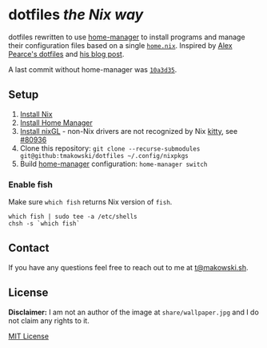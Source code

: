 # dotfiles _the Nix way_

dotfiles rewritten to use [home-manager] to install programs and manage their configuration files
based on a single [`home.nix`](home.nix). Inspired by [Alex Pearce's dotfiles] and [his blog post].

A last commit without home-manager was [`10a3d35`].


## Setup
1. [Install Nix]
1. [Install Home Manager]
1. [Install nixGL] - non-Nix drivers are not recognized by Nix [kitty], see [#80936]
1. Clone this repository: `git clone --recurse-submodules git@github:tmakowski/dotfiles ~/.config/nixpkgs`
1. Build [home-manager] configuration: `home-manager switch`

### Enable fish
Make sure `which fish` returns Nix version of `fish`.
```
which fish | sudo tee -a /etc/shells
chsh -s `which fish`
```


## Contact
If you have any questions feel free to reach out to me at t@makowski.sh.


## License
**Disclaimer:** I am not an author of the image at `share/wallpaper.jpg` and I do not claim any rights to it.

[MIT License](LICENSE.md)


<!-- Links -->
[home-manager]: https://github.com/nix-community/home-manager
[Alex Pearce's dotfiles]: https://github.com/alexpearce/dotfiles/
[his blog post]: https://alexpearce.me/2021/07/managing-dotfiles-with-nix/
[`10a3d35`]: https://github.com/tmakowski/dotfiles/tree/10a3d353cbb55a5715f5dd62c95098a51db34b0d
[Install Nix]: https://nixos.org/download.html#nix-quick-install
[Install Home Manager]: https://github.com/nix-community/home-manager#installation
[Install nixGL]: https://github.com/guibou/nixGL
[kitty]: https://github.com/kovidgoyal/kitty
[#80936]: https://github.com/NixOS/nixpkgs/issues/80936
